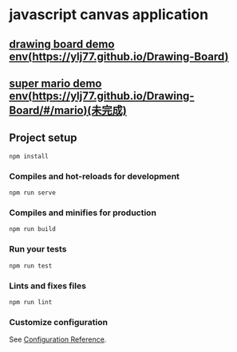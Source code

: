 # javascript canvas application

## [drawing board demo env(https://ylj77.github.io/Drawing-Board)](https://ylj77.github.io/Drawing-Board)
## [super mario demo env(https://ylj77.github.io/Drawing-Board/#/mario)(未完成)](https://ylj77.github.io/Drawing-Board/#/mario)

## Project setup
```
npm install
```

### Compiles and hot-reloads for development
```
npm run serve
```

### Compiles and minifies for production
```
npm run build
```

### Run your tests
```
npm run test
```

### Lints and fixes files
```
npm run lint
```

### Customize configuration
See [Configuration Reference](https://cli.vuejs.org/config/).
